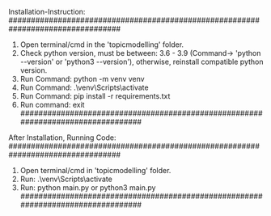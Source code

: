 Installation-Instruction: 
#################################################################################
1. Open terminal/cmd in the 'topicmodelling' folder.
2. Check python version, must be between: 3.6 - 3.9 (Command-> 'python --version' or 'python3 --version'), otherwise, reinstall compatible python version.
3. Run Command: python -m venv venv
4. Run Command: .\venv\Scripts\activate
5. Run Command: pip install -r requirements.txt
6. Run command: exit
#################################################################################





After Installation, Running Code:
#################################################################################
1. Open terminal/cmd in 'topicmodelling' folder.
2. Run: .\venv\Scripts\activate
3. Run: python main.py   or   python3 main.py
#################################################################################

